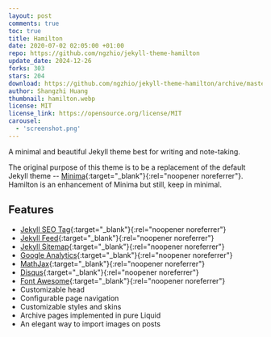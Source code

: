 ```yaml
---
layout: post
comments: true
toc: true
title: Hamilton
date: 2020-07-02 02:05:00 +01:00
repo: https://github.com/ngzhio/jekyll-theme-hamilton
update_date: 2024-12-26
forks: 303
stars: 204
download: https://github.com/ngzhio/jekyll-theme-hamilton/archive/master.zip
author: Shangzhi Huang
thumbnail: hamilton.webp
license: MIT
license_link: https://opensource.org/license/MIT
carousel:
  - 'screenshot.png'
---
```


A minimal and beautiful Jekyll theme best for writing and note-taking.

The original purpose of this theme is to be a replacement of the default Jekyll theme -- [Minima](https://github.com/jekyll/minima){:target="_blank"}{:rel="noopener noreferrer"}. Hamilton is an enhancement of Minima but still, keep in minimal.

## Features

* [Jekyll SEO Tag](https://github.com/jekyll/jekyll-seo-tag){:target="_blank"}{:rel="noopener noreferrer"}
* [Jekyll Feed](https://github.com/jekyll/jekyll-feed){:target="_blank"}{:rel="noopener noreferrer"}
* [Jekyll Sitemap](https://github.com/jekyll/jekyll-sitemap){:target="_blank"}{:rel="noopener noreferrer"}
* [Google Analytics](https://analytics.google.com/){:target="_blank"}{:rel="noopener noreferrer"}
* [MathJax](https://www.mathjax.org/){:target="_blank"}{:rel="noopener noreferrer"}
* [Disqus](https://disqus.com/){:target="_blank"}{:rel="noopener noreferrer"}
* [Font Awesome](https://fontawesome.com/){:target="_blank"}{:rel="noopener noreferrer"}
* Customizable head
* Configurable page navigation
* Customizable styles and skins
* Archive pages implemented in pure Liquid
* An elegant way to import images on posts
